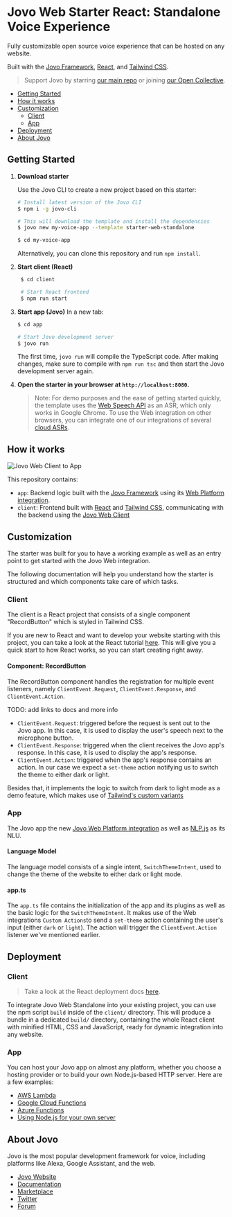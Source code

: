 # Jovo Web Starter React: Standalone Voice Experience

Fully customizable open source voice experience that can be hosted on any website.

Built with the [Jovo Framework](https://github.com/jovotech/jovo-framework), [React](https://reactjs.org/), and [Tailwind CSS](https://github.com/tailwindlabs/tailwindcss).

> Support Jovo by starring [our main repo](https://github.com/jovotech/jovo-framework) or joining [our Open Collective](https://opencollective.com/jovo-framework).

- [Getting Started](#getting-started)
- [How it works](#how-it-works)
- [Customization](#customization)
  - [Client](#client)
  - [App](#app)
- [Deployment](#deployment)
- [About Jovo](#about-jovo)

## Getting Started

1.  **Download starter**

    Use the Jovo CLI to create a new project based on this starter:

    ```sh
    # Install latest version of the Jovo CLI
    $ npm i -g jovo-cli

    # This will download the template and install the dependencies
    $ jovo new my-voice-app --template starter-web-standalone

    $ cd my-voice-app
    ```

    Alternatively, you can clone this repository and run `npm install`.

2.  **Start client (React)**

    ```sh
     $ cd client

     # Start React frontend
     $ npm run start
    ```

3.  **Start app (Jovo)**
    In a new tab:

    ```sh
    $ cd app

    # Start Jovo development server
    $ jovo run
    ```

    The first time, `jovo run` will compile the TypeScript code. After making changes, make sure to compile with `npm run tsc` and then start the Jovo development server again.

4.  **Open the starter in your browser at `http://localhost:8080`.**

    > Note: For demo purposes and the ease of getting started quickly, the template uses the [Web Speech API](https://wicg.github.io/speech-api/) as an ASR, which only works in Google Chrome. To use the Web integration on other browsers, you can integrate one of our integrations of several [cloud ASRs](https://www.jovo.tech/marketplace/tag/asr).

## How it works

![Jovo Web Client to App](img/jovo-web-client-to-app.png)

This repository contains:

- `app`: Backend logic built with the [Jovo Framework](https://github.com/jovotech/jovo-framework) using its [Web Platform integration](https://github.com/jovotech/jovo-framework/tree/master/jovo-platforms/jovo-platform-web).
- `client`: Frontend built with [React](https://reactjs.org/) and [Tailwind CSS](https://tailwindcss.com/), communicating with the backend using the [Jovo Web Client](https://github.com/jovotech/jovo-framework/tree/master/jovo-clients/jovo-client-web)

## Customization

The starter was built for you to have a working example as well as an entry point to get started with the Jovo Web integration.

The following documentation will help you understand how the starter is structured and which components take care of which tasks.

### Client

The client is a React project that consists of a single component "RecordButton" which is styled in Tailwind CSS.

If you are new to React and want to develop your website starting with this project, you can take a look at the React tutorial [here](https://reactjs.org/tutorial/tutorial.html). This will give you a quick start to how React works, so you can start creating right away.

#### Component: RecordButton

The RecordButton component handles the registration for multiple event listeners, namely `ClientEvent.Request`, `ClientEvent.Response`, and `ClientEvent.Action`.

TODO: add links to docs and more info

- `ClientEvent.Request`: triggered before the request is sent out to the Jovo app. In this case, it is used to display the user's speech next to the microphone button.
- `ClientEvent.Response`: triggered when the client receives the Jovo app's response. In this case, it is used to display the app's response.
- `ClientEvent.Action`: triggered when the app's response contains an action. In our case we expect a `set-theme` action notifying us to switch the theme to either dark or light.

Besides that, it implements the logic to switch from dark to light mode as a demo feature, which makes use of [Tailwind's custom variants](https://tailwindcss.com/docs/pseudo-class-variants#creating-custom-variants)

### App

The Jovo app the new [Jovo Web Platform integration](http://jovo.tech/marketplace/jovo-platform-web) as well as [NLP.js](https://www.jovo.tech/marketplace/jovo-nlu-nlpjs) as its NLU.

#### Language Model

The language model consists of a single intent, `SwitchThemeIntent`, used to change the theme of the website to either dark or light mode.

#### app.ts

The `app.ts` file contains the initialization of the app and its plugins as well as the basic logic for the `SwitchThemeIntent`. It makes use of the Web integrations `Custom Actions`to send a `set-theme` action containing the user's input (either `dark` or `light`). The action will trigger the `ClientEvent.Action` listener we've mentioned earlier.

## Deployment

### Client

> Take a look at the React deployment docs [here](https://create-react-app.dev/docs/deployment).

To integrate Jovo Web Standalone into your existing project, you can use the npm script `build` inside of the `client/` directory. This will produce a bundle in a dedicated `build/` directory, containing the whole React client with minified HTML, CSS and JavaScript, ready for dynamic integration into any website.

### App

You can host your Jovo app on almost any platform, whether you choose a hosting provider or to build your own Node.js-based HTTP server. Here are a few examples:

- [AWS Lambda](https://www.jovo.tech/docs/hosting/aws-lambda)
- [Google Cloud Functions](https://www.jovo.tech/docs/hosting/google-cloud-functions)
- [Azure Functions](https://www.jovo.tech/docs/hosting/azure-functions)
- [Using Node.js for your own server](https://www.jovo.tech/docs/hosting/http-host)

## About Jovo

Jovo is the most popular development framework for voice, including platforms like Alexa, Google Assistant, and the web.

- [Jovo Website](https://jovo.tech/)
- [Documentation](https://jovo.tech/docs/)
- [Marketplace](https://www.jovo.tech/marketplace/)
- [Twitter](https://twitter.com/jovotech/)
- [Forum](https://community.jovo.tech/)
